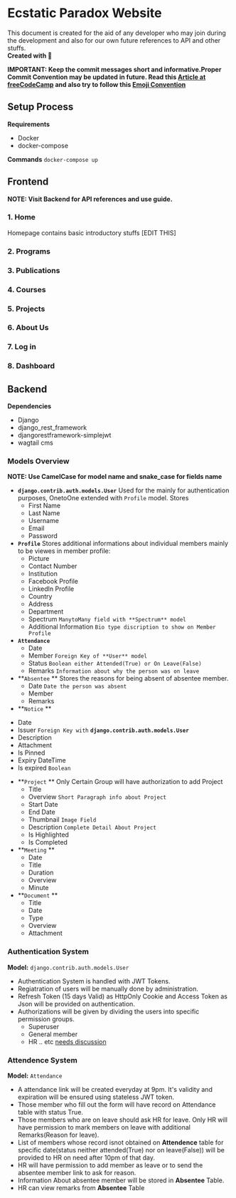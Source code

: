 # Ecstatic Paradox Website

This document is created for the aid of any developer who may join during the development and also for our own future references to API and other stuffs.
<br> **Created with :sparkling_heart:**

**IMPORTANT: Keep the commit messages short and informative.Proper Commit Convention may be updated in future. Read this [Article at freeCodeCamp](https://www.freecodecamp.org/news/writing-good-commit-messages-a-practical-guide/) and also try to follow this [Emoji Convention](https://gist.github.com/parmentf/035de27d6ed1dce0b36a)**

## Setup Process

**Requirements**
  - Docker
  - docker-compose
  
**Commands**
`docker-compose up`

## Frontend

**NOTE: Visit Backend for API references and use guide.**

### 1. Home
Homepage contains basic introductory stuffs [EDIT THIS]

### 2. Programs

### 3. Publications

### 4. Courses

### 5. Projects

### 6. About Us

### 7. Log in 

### 8. Dashboard

## Backend
**Dependencies** 
  - Django
  - django_rest_framework
  - djangorestframework-simplejwt
  - wagtail cms

### Models Overview
**NOTE: Use CamelCase for model name and snake_case for fields name**
  + **`django.contrib.auth.models.User`**
    Used for the mainly for authentication purposes, OnetoOne extended with `Profile` model. Stores 
    - First Name
    - Last Name
    - Username
    - Email
    - Password
  + **`Profile`**
    Stores additional informations about individual members mainly to be viewes in member profile:
     - Picture
     - Contact Number
     - Institution
     - Facebook Profile
     - LinkedIn Profile
     - Country
     - Address
     - Department
     - Spectrum `ManytoMany field with **Spectrum** model`
     - Additional Information `Bio type discription to show on Member Profile`
  + **`Attendance`**
    - Date
    - Member `Foreign Key of **User** model`
    - Status `Boolean either Attended(True) or On Leave(False)`
    - Remarks `Information about why the person was on leave`
  + **`Absentee` **
    Stores the reasons for being absent of absentee member.
    - Date `Date the person was absent`
    - Member
    - Remarks
  + **`Notice` **
   - Date
   - Issuer `Foreign Key with` **`django.contrib.auth.models.User`**
   - Description
   - Attachment
   - Is Pinned
   - Expiry DateTime
   - Is expired `Boolean`
  + **`Project` **
  Only Certain Group will have authorization to add Project
    - Title
    - Overview `Short Paragraph info about Project`
    - Start Date
    - End Date
    - Thumbnail `Image Field`
    - Description `Complete Detail About Project`
    - Is Highlighted
    - Is Completed
  + **`Meeting` **
    - Date
    - Title
    - Duration
    - Overview
    - Minute
  + **`Document` **
    - Title
    - Date
    - Type
    - Overview
    - Attachment
    
### Authentication System
**Model:** `django.contrib.auth.models.User`
+ Authentication System is handled with JWT Tokens.  
+ Regiatration of users will be manually done by administration.
+ Refresh Token (15 days Valid) as HttpOnly Cookie and Access Token as Json will be provided on authentication.  
+ Authorizations will be given by dividing the users into specific permission groups.
  - Superuser
  - General member
  - HR .. etc [needs discussion]() 


### Attendence System
**Model:** `Attendance`
  - A attendance link will be created everyday at 9pm. It's validity and expiration will be ensured using stateless JWT token.
  - Those member who fill out the form will have record on Attendance table with status True.
  - Those members who are on leave should ask HR for leave. Only HR will have permission to mark members on leave with additional Remarks(Reason for leave).
  - List of members whose record isnot obtained on **Attendence** table for specific date(status neither attended(True) nor on leave(False)) will be provided to HR on need after 10pm of that day.
  - HR will have permission to add member as leave or to send the absentee member link to ask for reason.
  - Information About absentee member will be stored in **Absentee** Table.
  - HR can view remarks from **Absentee** Table 
 
### 
